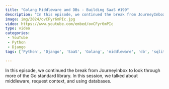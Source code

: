 ```yaml
---
title: "Golang Middleware and DBs - Building SaaS #199"
description: "In this episode, we continued the break from JourneyInbox to look through more of the Go standard library. In this session, we talked about middleware, request context, and using databases."
image: img/2024/ovCFyr6mPIc.jpg
video: https://www.youtube.com/embed/ovCFyr6mPIc
type: video
categories:
 - YouTube
 - Python
 - Django
tags: ['Python', 'Django', 'SaaS', 'Golang', 'middleware', 'db', 'sqlite3', 'databases', 'context']

---
```


In this episode, we continued the break from JourneyInbox to look through more of the Go standard library. In this session, we talked about middleware, request context, and using databases.
